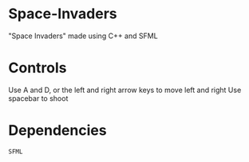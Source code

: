 # Space-Invaders
"Space Invaders" made using C++ and SFML

# Controls
Use A and D, or the left and right arrow keys to move left and right
Use spacebar to shoot

# Dependencies
```
SFML
```
